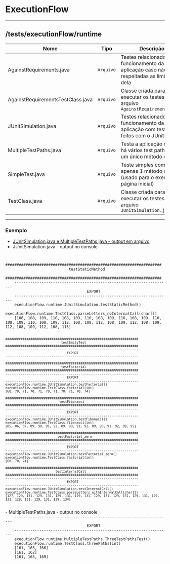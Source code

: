 # ExecutionFlow

<hr />

## /tests/executionFlow/runtime
|        Nome        |Tipo|Descrição|
|----------------|-------------------------------|-----------------------------|
| AgainstRequirements.java|`Arquivo`|Testes relacionados ao funcionamento da aplicação caso não sejam respeitadas as limitações dela|
| AgainstRequirementsTestClass.java|`Arquivo`|Classe criada para executar os testes do arquivo `AgainstRequirements.java`|
| JUnitSimulation.java|`Arquivo`|Testes relacionados ao funcionamento da aplicação com testes feitos com o JUnit|
| MultipleTestPaths.java |`Arquivo`      |Testa a aplicação quando há vários test paths em um único método de teste|
| SimpleTest.java |`Arquivo`      |Teste simples com apenas 1 método de teste (usado para o exemplo da página inicial)|
| TestClass.java |`Arquivo`      |Classe criada para executar os testes do arquivo `JUnitSimulation.java`|

<hr />

### Exemplo
- [JUnitSimulation.java e MultipleTestPaths.java - output em arquivo]()
- JUnitSimulation.java - output no console
<code>
	#####################################################################
                          	testStaticMethod                           
	#####################################################################
	---------------------------------------------------------------------
	                                EXPORT                               
	---------------------------------------------------------------------
	executionFlow.runtime.JUnitSimulation.testStaticMethod()
	executionFlow.runtime.TestClass.parseLetters_noInternalCall(char[])
	[106, 108, 109, 110, 108, 109, 110, 108, 109, 110, 108, 109, 110, 108, 109, 110, 108, 109, 112, 108, 109, 112, 108, 109, 112, 108, 109, 112, 108, 109, 112, 108, 115]

	#####################################################################
	                             testEmptyTest                           
	#####################################################################
	---------------------------------------------------------------------
	                                EXPORT                               
	---------------------------------------------------------------------

	#####################################################################
	                             testFactorial                           
	#####################################################################
	---------------------------------------------------------------------
	                                EXPORT                               
	---------------------------------------------------------------------
	executionFlow.runtime.JUnitSimulation.testFactorial()
	executionFlow.runtime.TestClass.factorial(int)
	[68, 70, 71, 70, 71, 70, 71, 70, 71, 70, 74]

	#####################################################################
	                            testFibonacci                            
	#####################################################################
	---------------------------------------------------------------------
	                                EXPORT                               
	---------------------------------------------------------------------
	executionFlow.runtime.JUnitSimulation.testFibonacci()
	executionFlow.runtime.TestClass.fibonacci(int)
	[85, 86, 87, 89, 90, 91, 92, 89, 90, 91, 92, 89, 90, 91, 92, 89, 95]

	#####################################################################
	                           testFactorial_zero                       
	#####################################################################
	---------------------------------------------------------------------
	                                EXPORT                               
	---------------------------------------------------------------------
	executionFlow.runtime.JUnitSimulation.testFactorial_zero()
	executionFlow.runtime.TestClass.factorial(int)
	[68, 70, 74]

	#####################################################################
	                          testInternalCall                           
	#####################################################################
	---------------------------------------------------------------------
	                                EXPORT                               
	---------------------------------------------------------------------
	executionFlow.runtime.JUnitSimulation.testInternalCall()
	executionFlow.runtime.TestClass.parseLetters_withInternalCall(char[])
	[127, 129, 131, 129, 131, 129, 131, 129, 131, 129, 131, 129, 131, 129, 131, 129, 131, 129, 131, 129, 131, 129, 134]
</code>
- MultipleTestPaths.java - output no console
<code>
	---------------------------------------------------------------------
	                                EXPORT                               
	---------------------------------------------------------------------
	executionFlow.runtime.MultipleTestPaths.ThreeTestPathsTest()
	executionFlow.runtime.TestClass.threePaths(int)
	[161, 165, 166]
	[161, 162]
	[161, 165, 169]
</code>